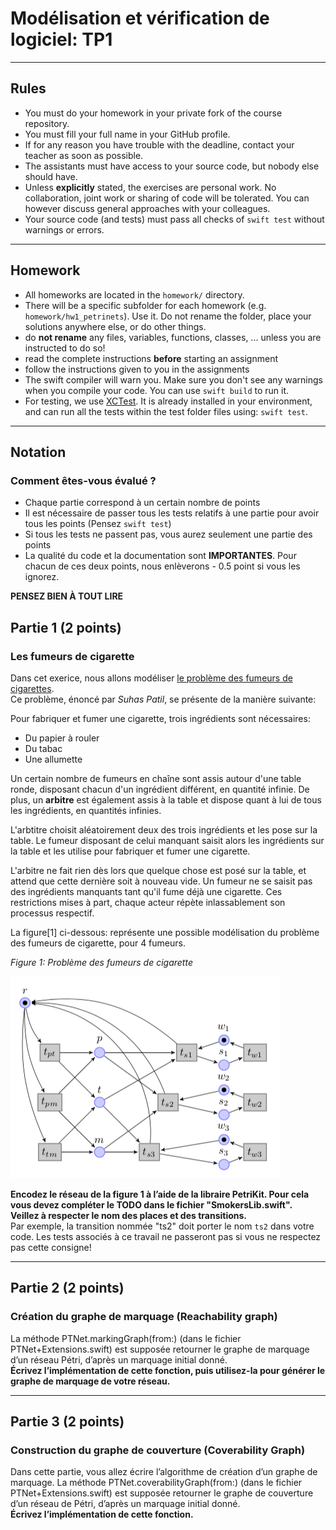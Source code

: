 # Modélisation et vérification de logiciel: TP1

---
## Rules

* You must do your homework in your private fork of the course repository.
* You must fill your full name in your GitHub profile.
* If for any reason you have trouble with the deadline,
  contact your teacher as soon as possible.
* The assistants must have access to your source code, but nobody else should have.
* Unless **explicitly** stated, the exercises are personal work. No collaboration, joint work or sharing of code will be tolerated. You can however discuss general approaches with your colleagues.
* Your source code (and tests) must pass all checks of `swift test`
  without warnings or errors.

---

## Homework
* All homeworks are located in the `homework/` directory.
* There will be a specific subfolder for each homework (e.g. `homework/hw1_petrinets`). Use it. Do not rename the folder, place your solutions anywhere else, or do other things.
* do **not rename** any files, variables, functions, classes, ... unless you are instructed to do so!
* read the complete instructions **before** starting an assignment
* follow the instructions given to you in the assignments
* The swift compiler will warn you.
  Make sure you don't see any warnings when you compile your code.
  You can use `swift build` to run it.
* For testing, we use [XCTest](https://developer.apple.com/documentation/xctest).
  It is already installed in your environment,
  and can run all the tests within the test folder files using: `swift test`.

---

## Notation

### Comment êtes-vous évalué ?
- Chaque partie correspond à un certain nombre de points
- Il est nécessaire de passer tous les tests relatifs à une partie pour avoir tous les points (Pensez ```swift test```)
- Si tous les tests ne passent pas, vous aurez seulement une partie des points
- La qualité du code et la documentation sont **IMPORTANTES**. Pour chacun de ces deux points, nous enlèverons - 0.5 point si vous les ignorez.

**PENSEZ BIEN À TOUT LIRE**


## Partie 1 (2 points)

### Les fumeurs de cigarette

Dans cet exerice, nous allons modéliser [le problème des fumeurs de cigarettes](https://en.wikipedia.org/wiki/Cigarette_smokers_problem).  
Ce problème, énoncé par *Suhas Patil*, se présente de la manière suivante:

Pour fabriquer et fumer une cigarette, trois ingrédients sont nécessaires:  
- Du papier à rouler
- Du tabac
- Une allumette

Un certain nombre de fumeurs en chaîne sont assis autour d'une table ronde, disposant chacun d'un ingrédient différent, en quantité infinie.
De plus, un **arbitre** est également assis à la table et dispose quant à lui de tous les ingrédients, en quantités infinies.

L'arbtitre choisit aléatoirement deux des trois ingrédients et les pose sur la table.
Le fumeur disposant de celui manquant saisit alors les ingrédients sur la table
et les utilise pour fabriquer et fumer une cigarette.

L'arbitre ne fait rien dès lors que quelque chose est posé sur la table,
et attend que cette dernière soit à nouveau vide.
Un fumeur ne se saisit pas des ingrédients manquants tant qu'il fume déjà une cigarette.
Ces restrictions mises à part, chaque acteur répète inlassablement son processus respectif.

La figure[1] ci-dessous: représente une possible modélisation du problème des fumeurs de cigarette,
pour 4 fumeurs.

*Figure 1: Problème des fumeurs de cigarette*  

![Problème des fumeurs de cigarette](rdp_fumeurs_cigarette.png)

**Encodez le réseau de la figure 1 à l’aide de la libraire PetriKit. Pour cela vous devez compléter
le TODO dans le fichier "SmokersLib.swift".  
Veillez à respecter le nom des places et des transitions.**  
Par exemple, la transition nommée "ts2" doit porter le nom `ts2` dans votre code. Les tests associés à ce travail ne passeront pas si vous ne respectez pas cette consigne!

---

## Partie 2 (2 points)
### Création du graphe de marquage (Reachability graph)


La méthode PTNet.markingGraph(from:) (dans le fichier PTNet+Extensions.swift) est supposée retourner le graphe de marquage d’un réseau Pétri, d’après un marquage initial donné.  
**Écrivez l’implémentation de cette fonction, puis utilisez-la pour générer le graphe de marquage de votre réseau.**  

---

## Partie 3 (2 points)


### Construction du graphe de couverture (Coverability Graph)

Dans cette partie, vous allez écrire l’algorithme de création d’un graphe de marquage.
La méthode PTNet.coverabilityGraph(from:) (dans le fichier PTNet+Extensions.swift) est supposée retourner le graphe de couverture d’un réseau de Pétri, d’après un marquage initial donné.  
**Écrivez l’implémentation de cette fonction.**
